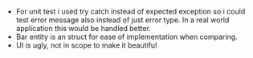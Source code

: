 * For unit test i used try catch instead of expected exception so i could test error message also instead of just error type. In a real world application this would be handled better.
* Bar entity is an struct for ease of implementation when comparing. 
* UI is ugly, not in scope to make it beautiful
 
